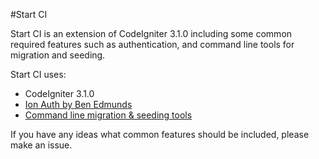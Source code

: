 #Start CI

Start CI is an extension of CodeIgniter 3.1.0 including some common required features such as authentication, and command line tools for migration and seeding.
 
Start CI uses:
- CodeIgniter 3.1.0
- [Ion Auth by Ben Edmunds](http://benedmunds.com/ion_auth/)
- [Command line migration & seeding tools](http://www.tutorials.kode-blog.com/codeigniter-migration)

If you have any ideas what common features should be included, please make an issue.